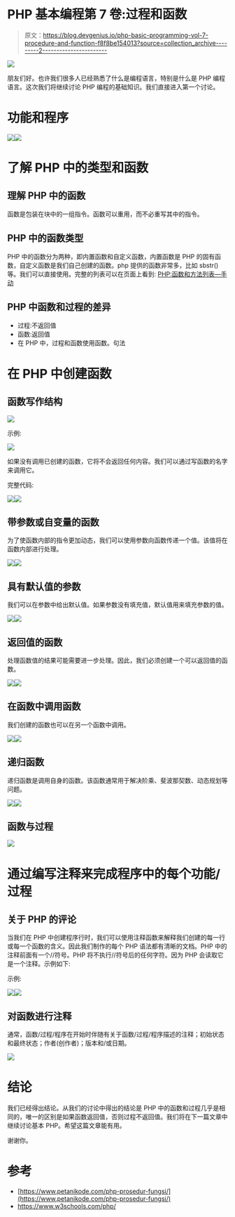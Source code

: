 # PHP 基本编程第 7 卷:过程和函数

> 原文：<https://blog.devgenius.io/php-basic-programming-vol-7-procedure-and-function-f8f8be154013?source=collection_archive---------2----------------------->

![](img/e8f1ea4b25033ea28d13bb734054f773.png)

朋友们好。也许我们很多人已经熟悉了什么是编程语言，特别是什么是 PHP 编程语言。这次我们将继续讨论 PHP 编程的基础知识。我们直接进入第一个讨论。

# 功能和程序

![](img/dcb4db8893bcba09b413f26b52cd4518.png)![](img/0322f3ba20a77e4847243154c28ef8b3.png)

# 了解 PHP 中的类型和函数

## 理解 PHP 中的函数

函数是包装在块中的一组指令。函数可以重用，而不必重写其中的指令。

## PHP 中的函数类型

PHP 中的函数分为两种，即内置函数和自定义函数，内置函数是 PHP 的固有函数，自定义函数是我们自己创建的函数。php 提供的函数非常多，比如 sbstr()等。我们可以直接使用。完整的列表可以在页面上看到: [PHP:函数和方法列表—手动](https://www.php.net/manual/en/indexes.functions.php)

## PHP 中函数和过程的差异

*   过程:不返回值
*   函数:返回值
*   在 PHP 中，过程和函数使用函数。句法

# 在 PHP 中创建函数

## 函数写作结构

![](img/1f45213752e44c20e4da6437c2c2e88d.png)

示例:

![](img/dc0da6b515979bf16c1d90b753e945c5.png)

如果没有调用已创建的函数，它将不会返回任何内容。我们可以通过写函数的名字来调用它。

完整代码:

![](img/cb368a0c60efb297211f01737cc4b1fe.png)![](img/d0fa482f24c52c3e08c8a0c2cc9dca51.png)

## 带参数或自变量的函数

为了使函数内部的指令更加动态，我们可以使用参数向函数传递一个值。该值将在函数内部进行处理。

![](img/1ab744bb5f527c335a5d5ef2e7830276.png)![](img/ceba7ace65a7ceb92ec4175744a0b496.png)

## 具有默认值的参数

我们可以在参数中给出默认值。如果参数没有填充值，默认值用来填充参数的值。

![](img/2045925774e61f495a5503168a6f78bd.png)![](img/b2db73da325837061bc6382f5fb9f7ba.png)

## 返回值的函数

处理函数值的结果可能需要进一步处理。因此，我们必须创建一个可以返回值的函数。

![](img/048bf2d0aa878e8bb347c23cb440cb83.png)![](img/48423d8c081be2e0862e1564003bde64.png)

## 在函数中调用函数

我们创建的函数也可以在另一个函数中调用。

![](img/f1e7d23ce49165f8102be2e309b15d41.png)![](img/cc6102ee78403ced9b55edab0998241f.png)

## 递归函数

递归函数是调用自身的函数。该函数通常用于解决阶乘、斐波那契数、动态规划等问题。

![](img/320667897779e55a4ad7377b31c414f1.png)![](img/71a0c093dcdf9de7876fd59ebed139c4.png)

## 函数与过程

![](img/20f3c55aa34163865bf8a47d2c85e34a.png)

# 通过编写注释来完成程序中的每个功能/过程

## 关于 PHP 的评论

当我们在 PHP 中创建程序行时，我们可以使用注释函数来解释我们创建的每一行或每一个函数的含义。因此我们制作的每个 PHP 语法都有清晰的文档。PHP 中的注释前面有一个//符号。PHP 将不执行//符号后的任何字符。因为 PHP 会读取它是一个注释。示例如下:

示例:

![](img/8f7a25fd0e37554554622ab7b270e684.png)![](img/b5213076f1b9847d09f999971d110c69.png)

## 对函数进行注释

通常，函数/过程/程序在开始时伴随有关于函数/过程/程序描述的注释；初始状态和最终状态；作者(创作者)；版本和/或日期。

![](img/f2e2038f55b455ae958e9f4f795d86b4.png)

# 结论

我们已经得出结论。从我们的讨论中得出的结论是 PHP 中的函数和过程几乎是相同的，唯一的区别是如果函数返回值，否则过程不返回值。我们将在下一篇文章中继续讨论基本 PHP。希望这篇文章能有用。

谢谢你。

# 参考

*   [https://www.petanikode.com/php-prosedur-fungsi/](https://www.petanikode.com/php-prosedur-fungsi/)
*   https://www.w3schools.com/php/